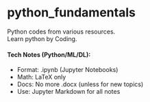 # python_fundamentals
Python codes from various resources. <br>
Learn python by Coding.

#### Tech Notes (Python/ML/DL):
- Format: .ipynb (Jupyter Notebooks)
- Math: LaTeX only
- Docs: No more .docx (unless for new topics)
- Use: Jupyter Markdown for all notes
